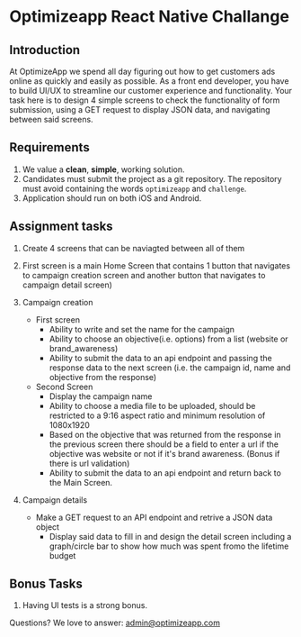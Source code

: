 # Optimizeapp React Native Challange

## Introduction

At OptimizeApp we spend all day figuring out how to get customers ads online as quickly and easily as possible. As a front end developer, you have to build UI/UX to streamline our customer experience and functionality. Your task here is to design 4 simple screens to check the functionality of form submission, using a GET request to display JSON data, and navigating between said screens.

## Requirements

1. We value a **clean**, **simple**, working solution.
2. Candidates must submit the project as a git repository. The repository must avoid containing the words `optimizeapp` and `challenge`.
3. Application should run on both iOS and Android.

## Assignment tasks

1. Create 4 screens that can be naviagted between all of them
2. First screen is a main Home Screen that contains 1 button that navigates to campaign creation screen and another button that navigates to campaign detail screen)
3. Campaign creation 
    - First screen
      - Ability to write and set the name for the campaign
      - Ability to choose an objective(i.e. options) from a list (website or brand_awareness)
      - Ability to submit the data to an api endpoint and passing the response data to the next screen (i.e. the campaign id, name and objective from the response)
    - Second Screen
      - Display the campaign name 
      - Ability to choose a media file to be uploaded, should be restricted to a 9:16 aspect ratio and minimum resolution of 1080x1920
      - Based on the objective that was returned from the response in the previous screen there should be a field to enter a url if the objective was website or not if it's brand awareness. (Bonus if there is url validation)
      - Ability to submit the data to an api endpoint and return back to the Main Screen.

4. Campaign details
   - Make a GET request to an API endpoint and retrive a JSON data object
      - Display said data to fill in and design the detail screen including a graph/circle bar to show how much was spent fromo the lifetime budget  

## Bonus Tasks
1. Having UI tests is a strong bonus.

Questions? We love to answer: admin@optimizeapp.com
